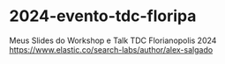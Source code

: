 # 2024-evento-tdc-floripa

Meus Slides do Workshop e Talk TDC Florianopolis 2024
https://www.elastic.co/search-labs/author/alex-salgado
